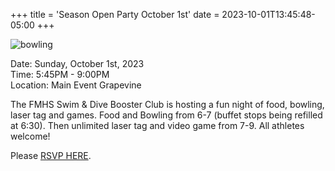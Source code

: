 +++
title = 'Season Open Party October 1st'
date = 2023-10-01T13:45:48-05:00
+++

![bowling](/img/bowling.png#floatright)

Date: Sunday, October 1st, 2023  
Time: 5:45PM - 9:00PM  
Location: Main Event Grapevine  

The FMHS Swim & Dive Booster Club is hosting a fun night of food, bowling, laser tag and games. Food and Bowling from 6-7 (buffet stops being refilled at 6:30). Then unlimited laser tag and video game from 7-9. All athletes welcome!

Please [RSVP HERE](https://www.signupgenius.com/go/10C0849AAA72FA3FEC25-main#/).

